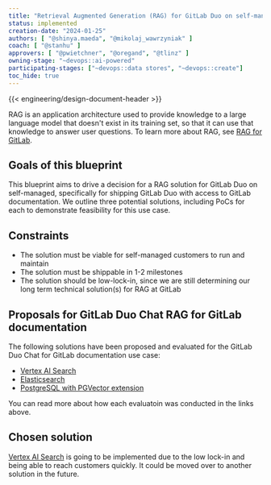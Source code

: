 ```yaml
---
title: "Retrieval Augmented Generation (RAG) for GitLab Duo on self-managed"
status: implemented
creation-date: "2024-01-25"
authors: [ "@shinya.maeda", "@mikolaj_wawrzyniak" ]
coach: [ "@stanhu" ]
approvers: [ "@pwietchner", "@oregand", "@tlinz" ]
owning-stage: "~devops::ai-powered"
participating-stages: ["~devops::data stores", "~devops::create"]
toc_hide: true
---
```


{{< engineering/design-document-header >}}

RAG is an application architecture used to provide knowledge to a large language model that doesn't exist in its training set, so that it can use that knowledge to answer user questions. To learn more about RAG, see [RAG for GitLab](../gitlab_rag/).

## Goals of this blueprint

This blueprint aims to drive a decision for a RAG solution for GitLab Duo on self-managed, specifically for shipping GitLab Duo with access to GitLab documentation. We outline three potential solutions, including PoCs for each to demonstrate feasibility for this use case.

## Constraints

- The solution must be viable for self-managed customers to run and maintain
- The solution must be shippable in 1-2 milestones <!-- I don't actually know that this is true, just adding an item for time constraint -->
- The solution should be low-lock-in, since we are still determining our long term technical solution(s) for RAG at GitLab

## Proposals for GitLab Duo Chat RAG for GitLab documentation

The following solutions have been proposed and evaluated for the GitLab Duo Chat for GitLab documentation use case:

- [Vertex AI Search](vertex_ai_search.md)
- [Elasticsearch](elasticsearch.md)
- [PostgreSQL with PGVector extension](postgresql.md)

You can read more about how each evaluatoin was conducted in the links above.

## Chosen solution

[Vertex AI Search](vertex_ai_search.md) is going to be implemented due to the low lock-in and being able to reach customers quickly. It could be moved over to another solution in the future.
